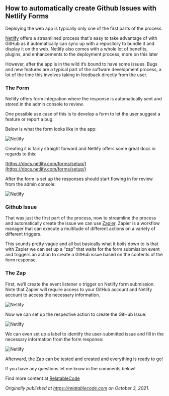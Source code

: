 ## How to automatically create Github Issues with Netlify Forms

Deploying the web app is typically only one of the first parts of the process.

[Netlify](https://www.netlify.com/) offers a streamlined process that's easy to take advantage of with GitHub as it automatically can sync up with a repository to bundle it and display it on the web. Netlify also comes with a whole lot of benefits, plugins, and enhancements to the deployment process, more on this later

However, after the app is in the wild it’s bound to have some issues. Bugs and new features are a typical part of the software development process, a lot of the time this involves taking in feedback directly from the user.

### The Form

Netlify offers form integration where the response is automatically sent and stored in the admin console to review.

One possible use case of this is to develop a form to let the user suggest a feature or report a bug

Below is what the form looks like in the app:

![Netlify](https://cdn.hashnode.com/res/hashnode/image/upload/v1638468790489/Kf52kLC7T.png)

Creating it is fairly straight forward and Netlify offers some great docs in regards to this:

[https://docs.netlify.com/forms/setup/](https://docs.netlify.com/forms/setup/)

After the form is set up the responses should start flowing in for review from the admin console:

![Netlify](https://cdn.hashnode.com/res/hashnode/image/upload/v1638468794009/lID0AyaAR.png)

### Github Issue

That was just the first part of the process, now to streamline the process and automatically create the issue we can use [Zapier](https://zapier.com/). Zapier is a workflow manager that can execute a multitude of different actions on a variety of different triggers.

This sounds pretty vague and all but basically what it boils down to is that with Zapier we can set up a “zap” that waits for the form submission event and triggers an action to create a GitHub issue based on the contents of the form response.

### The Zap

First, we’ll create the event listener o trigger on Netlify form submission. Note that Zapier will require access to your GitHub account and Netlify account to access the necessary information.

![Netlify](https://cdn.hashnode.com/res/hashnode/image/upload/v1638468797801/0ySdKDJ_k.png)

Now we can set up the respective action to create the GitHub Issue:

![Netlify](https://cdn.hashnode.com/res/hashnode/image/upload/v1638468801133/Ofl0fCDIp4.png)

We can even set up a label to identify the user-submitted issue and fill in the necessary information from the form response:

![Netlify](https://cdn.hashnode.com/res/hashnode/image/upload/v1638468804005/zeIEnfXQf.png)


Afterward, the Zap can be tested and created and everything is ready to go!

If you have any questions let me know in the comments below!

Find more content at [RelatableCode](https://relatablecode.com)

_Originally published at_ [_https://relatablecode.com_](https://relatablecode.com/how-to-automatically-create-github-issues-with-netlify-forms/) _on October 3, 2021._